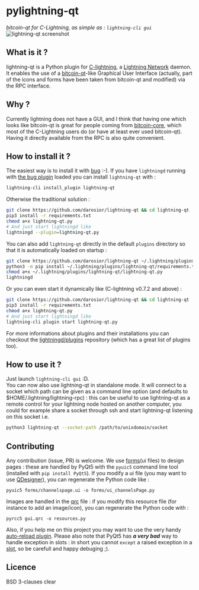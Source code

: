# pylightning-qt
*bitcoin-qt for C-Lightning, as simple as : `lightning-cli gui`*
![lightning-qt screenshot](https://pixeldrain.com/api/file/XZAf7AdX)
  
## What is it ?
lightning-qt is a Python plugin for [C-lightning](https://github.com/ElementsProject/lightning), a [Lightning Network](https://github.com/bitcoin/bitcoin/tree/master/src/qt) daemon. It enables the use of a [bitcoin-qt](https://github.com/bitcoin/bitcoin/tree/master/src/qt)-like Graphical User Interface (actually, part of the icons and forms have been taken from bitcoin-qt and modified) via the RPC interface.  
  
## Why ?
Currently lightning does not have a GUI, and I think that having one which looks like bitcoin-qt is great for people coming from [bitcoin-core](https://github.com/bitcoin/bitcoin), which most of the C-Lightning users do (or have at least ever used bitcoin-qt). Having it directly available from the RPC is also quite convenient.  
  
## How to install it ?
The easiest way is to install it with [bug](https://github.com/darosior/bug) :-). If you have `lightningd` running with [the bug plugin](https://github.com/darosior/bug) loaded you can install `lightning-qt` with :
```bash
lightning-cli install_plugin lightning-qt
```
Otherwise the traditional solution :  
```bash
git clone https://github.com/darosior/lightning-qt && cd lightning-qt
pip3 install -r requirements.txt
chmod a+x lightning-qt.py
# And just start lightningd like
lightningd --plugin=lightning-qt.py
```
You can also add `lightning-qt` directly in the default `plugins` directory so that it is automatically loaded on startup :
```bash
git clone https://github.com/darosior/lightning-qt ~/.lightning/plugins/lightning-qt
python3 -m pip install ~/.lightning/plugins/lightning-qt/requirements.txt
chmod a+x ~/.lightning/plugins/lightning-qt/lightning-qt.py
lightningd
```
Or you can even start it dynamically like (C-lightning v0.7.2 and above) :
```bash
git clone https://github.com/darosior/lightning-qt && cd lightning-qt
pip3 install -r requirements.txt
chmod a+x lightning-qt.py
# And just start lightningd like
lightning-cli plugin start lightning-qt.py
```
For more informations about plugins and their installations you can checkout the [lightningd/plugins](https://github.com/lightningd/plugins) repository (which has a great list of plugins too).

## How to use it ?
Just launch `lightning-cli gui` :D.  
You can now also use lightning-qt in standalone mode. It will connect to a socket which path can be given as a command line option (and defaults to $HOME/.lightning/lightning-rpc) : this can be useful to use lightning-qt as a remote control for your lightning node hosted on another computer, you could for example share a socket through ssh and start lightning-qt listening on this socket i.e.  
```bash
python3 lightning-qt --socket-path /path/to/unixdomain/socket
```
  
  
## Contributing
Any contribution (issue, PR) is welcome.
We use [forms](forms/)(ui files) to design pages : these are handled by PyQt5 with the `pyuic5` command line tool (installed with `pip install PyQt5`). If you modify a ui file (you may want to use [QDesigner](https://doc.qt.io/qt-5/qtdesigner-manual.html)), you can regenerate the Python code like :
```shell
pyuic5 forms/channelspage.ui -o forms/ui_channelsPage.py
```
Images are handled in the [qrc](gui.qrc) file : if you modify this resource file (for instance to add an image/icon), you can regenerate the Python code with :
```shell
pyrcc5 gui.qrc -o resources.py
```
Also, if you help me on this project you may want to use the very handy [auto-reload plugin](https://github.com/lightningd/plugins/tree/master/autoreload). Please also note that PyQt5 has *__a very bad__* way to handle exception in slots : in short you cannot `except` a raised exception in a [slot](https://doc.qt.io/qt-5/signalsandslots.html), so be carefull and happy debuging ;).  
   
## Licence
BSD 3-clauses clear
